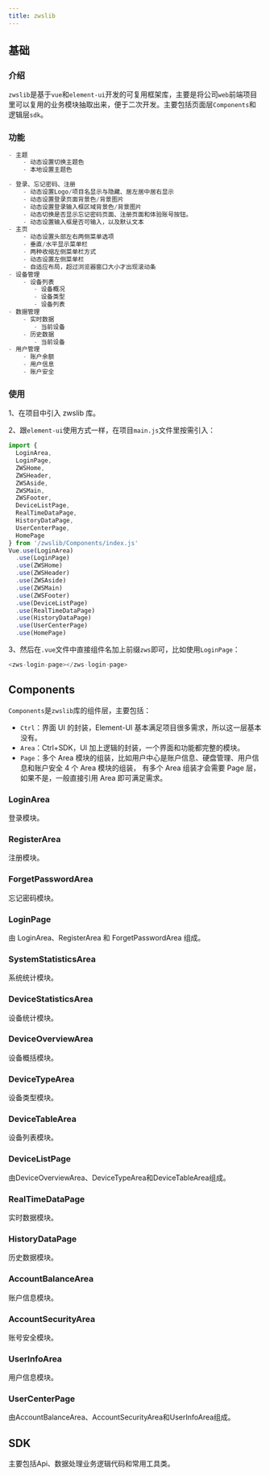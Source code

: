 ```yaml
---
title: zwslib
---
```


## 基础

### 介绍

`zwslib`是基于`vue`和`element-ui`开发的可复用框架库，主要是将公司`web`前端项目里可以复用的业务模块抽取出来，便于二次开发。主要包括页面层`Components`和逻辑层`sdk`。

### 功能

```javascript
- 主题
    - 动态设置切换主题色
    - 本地设置主题色

- 登录、忘记密码、注册
    - 动态设置Logo/项目名显示与隐藏、居左居中居右显示
    - 动态设置登录页面背景色/背景图片
    - 动态设置登录输入框区域背景色/背景图片
    - 动态切换是否显示忘记密码页面、注册页面和体验账号按钮。
    - 动态设置输入框是否可输入，以及默认文本
- 主页
    - 动态设置头部左右两侧菜单选项
    - 垂直/水平显示菜单栏
    - 两种收缩左侧菜单栏方式
    - 动态设置左侧菜单栏
    - 自适应布局，超过浏览器窗口大小才出现滚动条
- 设备管理
    - 设备列表
       - 设备概况
       - 设备类型
       - 设备列表
- 数据管理
    - 实时数据
       - 当前设备
    - 历史数据
       - 当前设备
- 用户管理
    - 账户余额
    - 用户信息
    - 账户安全

```

### 使用

1、在项目中引入 zwslib 库。

2、跟`element-ui`使用方式一样，在项目`main.js`文件里按需引入：

```javascript
import {
  LoginArea,
  LoginPage,
  ZWSHome,
  ZWSHeader,
  ZWSAside,
  ZWSMain,
  ZWSFooter,
  DeviceListPage,
  RealTimeDataPage,
  HistoryDataPage,
  UserCenterPage,
  HomePage
} from '/zwslib/Components/index.js'
Vue.use(LoginArea)
  .use(LoginPage)
  .use(ZWSHome)
  .use(ZWSHeader)
  .use(ZWSAside)
  .use(ZWSMain)
  .use(ZWSFooter)
  .use(DeviceListPage)
  .use(RealTimeDataPage)
  .use(HistoryDataPage)
  .use(UserCenterPage)
  .use(HomePage)
```

3、然后在`.vue`文件中直接组件名加上前缀`zws`即可，比如使用`LoginPage`：

```javascript
<zws-login-page></zws-login-page>
```

## Components

`Components`是`zwslib`库的组件层，主要包括：

- `Ctrl`：界面 UI 的封装，Element-UI 基本满足项目很多需求，所以这一层基本没有。
- `Area`：Ctrl+SDK，UI 加上逻辑的封装，一个界面和功能都完整的模块。
- `Page`：多个 Area 模块的组装，比如用户中心是账户信息、硬盘管理、用户信息和账户安全 4 个 Area 模块的组装，
  有多个 Area 组装才会需要 Page 层，如果不是，一般直接引用 Area 即可满足需求。





### LoginArea

登录模块。

### RegisterArea

注册模块。

### ForgetPasswordArea

忘记密码模块。

### LoginPage

由 LoginArea、RegisterArea 和 ForgetPasswordArea 组成。

### SystemStatisticsArea

系统统计模块。

### DeviceStatisticsArea

设备统计模块。

### DeviceOverviewArea
设备概括模块。
### DeviceTypeArea
设备类型模块。
### DeviceTableArea
设备列表模块。

### DeviceListPage
由DeviceOverviewArea、DeviceTypeArea和DeviceTableArea组成。

### RealTimeDataPage
实时数据模块。

### HistoryDataPage
历史数据模块。


### AccountBalanceArea
账户信息模块。
### AccountSecurityArea
账号安全模块。

### UserInfoArea
用户信息模块。

### UserCenterPage
由AccountBalanceArea、AccountSecurityArea和UserInfoArea组成。



## SDK

主要包括Api、数据处理业务逻辑代码和常用工具类。
